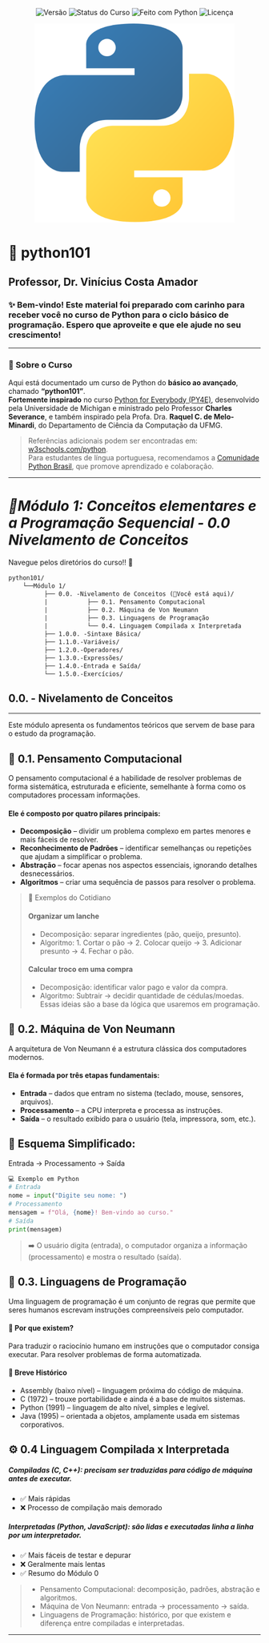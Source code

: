 <p align="center">
  <img src="https://img.shields.io/badge/versão-1.0-blue" alt="Versão">
  <img src="https://img.shields.io/badge/status-em%20desenvolvimento-yellow" alt="Status do Curso">
  <img src="https://img.shields.io/badge/feito%20com-Python%203.x-blue?logo=python&logoColor=white" alt="Feito com Python">
  <img src="https://img.shields.io/badge/licença-MIT-green" alt="Licença">
</p>

<p align="center">
  <img src="assets/banner_python101.png" width="400" alt="Python101 Logo">
</p>

# 🐍 python101
## Professor, Dr. Vinícius Costa Amador 
### ✨ Bem-vindo! Este material foi preparado com carinho para receber você no curso de Python para o ciclo básico de programação. Espero que aproveite e que ele ajude no seu crescimento! 
---
### 📍 Sobre o Curso
Aqui está documentado um curso de Python do **básico ao avançado**, chamado **“python101”**.  
**Fortemente inspirado** no curso [Python for Everybody (PY4E)](https://www.py4e.com/), desenvolvido pela Universidade de Michigan e ministrado pelo Professor **Charles Severance**, e também inspirado pela Profa. Dra. **Raquel C. de Melo-Minardi**, do Departamento de Ciência da Computação da UFMG.  

> Referências adicionais podem ser encontradas em: [w3schools.com/python](https://www.w3schools.com/python/default.asp).  
Para estudantes de língua portuguesa, recomendamos a [Comunidade Python Brasil](https://python.org.br/), que promove aprendizado e colaboração.
---
# *📘Módulo 1: Conceitos elementares e a Programação Sequencial - 0.0 Nivelamento de Conceitos*
Navegue pelos diretórios do curso!! 📍
```
python101/
    └──Módulo 1/
          ├── 0.0. -Nivelamento de Conceitos (📍Você está aqui)/
          |           ├── 0.1. Pensamento Computacional
          |           ├── 0.2. Máquina de Von Neumann
          |           ├── 0.3. Linguagens de Programação
          |           └── 0.4. Linguagem Compilada x Interpretada
          ├── 1.0.0. -Sintaxe Básica/
          ├── 1.1.0.-Variáveis/
          ├── 1.2.0.-Operadores/
          ├── 1.3.0.-Expressões/
          ├── 1.4.0.-Entrada e Saída/
          └── 1.5.0.-Exercícios/
```
## 0.0. - **Nivelamento de Conceitos**
---

Este módulo apresenta os fundamentos teóricos que servem de base para o estudo da programação.
## 📌 0.1. Pensamento Computacional
O pensamento computacional é a habilidade de resolver problemas de forma sistemática, estruturada e eficiente, semelhante à forma como os computadores processam informações. 
#### Ele é composto por quatro pilares principais:
- **Decomposição** – dividir um problema complexo em partes menores e mais fáceis de resolver.
- **Reconhecimento de Padrões** – identificar semelhanças ou repetições que ajudam a simplificar o problema.
- **Abstração** – focar apenas nos aspectos essenciais, ignorando detalhes desnecessários.
- **Algoritmos** – criar uma sequência de passos para resolver o problema.

> 🔎 Exemplos do Cotidiano
> #### Organizar um lanche
> - Decomposição: separar ingredientes (pão, queijo, presunto).
> - Algoritmo: 1. Cortar o pão → 2. Colocar queijo → 3. Adicionar presunto → 4. Fechar o pão.
> #### Calcular troco em uma compra
> - Decomposição: identificar valor pago e valor da compra.
> - Algoritmo: Subtrair → decidir quantidade de cédulas/moedas.
Essas ideias são a base da lógica que usaremos em programação.
>   

## 📌 0.2. Máquina de Von Neumann
A arquitetura de Von Neumann é a estrutura clássica dos computadores modernos. 
#### Ela é formada por três etapas fundamentais:
- **Entrada** – dados que entram no sistema (teclado, mouse, sensores, arquivos).
- **Processamento** – a CPU interpreta e processa as instruções.
- **Saída** – o resultado exibido para o usuário (tela, impressora, som, etc.).

## 📌 Esquema Simplificado:
Entrada  →  Processamento  →  Saída
```python
💻 Exemplo em Python
# Entrada
nome = input("Digite seu nome: ")
# Processamento
mensagem = f"Olá, {nome}! Bem-vindo ao curso."
# Saída
print(mensagem)
```

>➡️ O usuário digita (entrada), o computador organiza a informação (processamento) e mostra o resultado (saída).


## 📌 0.3. Linguagens de Programação

Uma linguagem de programação é um conjunto de regras que permite que seres humanos escrevam instruções compreensíveis pelo computador.

#### 🔎 Por que existem?
Para traduzir o raciocínio humano em instruções que o computador consiga executar.
Para resolver problemas de forma automatizada.
#### 📖 Breve Histórico
- Assembly (baixo nível) – linguagem próxima do código de máquina.
- C (1972) – trouxe portabilidade e ainda é a base de muitos sistemas.
- Python (1991) – linguagem de alto nível, simples e legível.
- Java (1995) – orientada a objetos, amplamente usada em sistemas corporativos.

## ⚙️ 0.4  Linguagem Compilada x Interpretada
##### Compiladas (C, C++): precisam ser traduzidas para código de máquina antes de executar.
- ✅ Mais rápidas
- ❌ Processo de compilação mais demorado
##### Interpretadas (Python, JavaScript): são lidas e executadas linha a linha por um interpretador.
- ✅ Mais fáceis de testar e depurar
- ❌ Geralmente mais lentas
- ✅ Resumo do Módulo 0

> - Pensamento Computacional: decomposição, padrões, abstração e algoritmos.
> - Máquina de Von Neumann: entrada → processamento → saída.
> - Linguagens de Programação: histórico, por que existem e diferença entre compiladas e interpretadas.
---